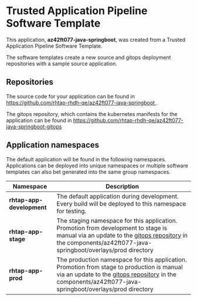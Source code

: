# Trusted Application Pipeline Software Template

This application, **az42ft077-java-springboot**, was created from a Trusted Application Pipeline Software Template.

The software templates create a new source and gitops deployment repositories with a sample source application. 

## Repositories

The source code for your application can be found in [https://github.com/rhtap-rhdh-qe/az42ft077-java-springboot ](https://github.com/rhtap-rhdh-qe/az42ft077-java-springboot ).
 
The gitops repository, which contains the kubernetes manifests for the application can be found in 
[https://github.com/rhtap-rhdh-qe/az42ft077-java-springboot-gitops ](https://github.com/rhtap-rhdh-qe/az42ft077-java-springboot-gitops ) 

## Application namespaces 

The default application will be found in the following namespaces. Applications can be deployed into unique namespaces or multiple software templates can also bet generated into the same group namespaces.  

|  Namespace   |  Description   |  
| -------- | -------- |   
| **rhtap-app-development** | The default application during development. Every build will be deployed to this namespace for testing. | 
| **rhtap-app-stage** | The staging namespace for this application. Promotion from development to stage is manual via an update to the [gitops repository](https://github.com/rhtap-rhdh-qe/az42ft077-java-springboot-gitops ) in the components/az42ft077-java-springboot/overlays/prod directory |  
| **rhtap-app-prod** | The production namespace for this application. Promotion from stage to production is manual via an update to the [gitops repository](https://github.com/rhtap-rhdh-qe/az42ft077-java-springboot-gitops ) in the components/az42ft077-java-springboot/overlays/prod directory | 